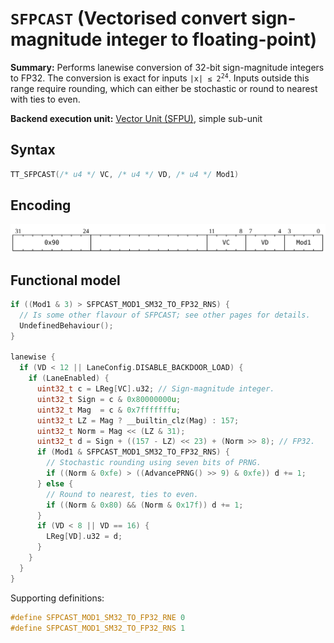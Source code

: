 # `SFPCAST` (Vectorised convert sign-magnitude integer to floating-point)

**Summary:** Performs lanewise conversion of 32-bit sign-magnitude integers to FP32. The conversion is exact for inputs <code>|x| ≤ 2<sup>24</sup></code>. Inputs outside this range require rounding, which can either be stochastic or round to nearest with ties to even.

**Backend execution unit:** [Vector Unit (SFPU)](VectorUnit.md), simple sub-unit

## Syntax

```c
TT_SFPCAST(/* u4 */ VC, /* u4 */ VD, /* u4 */ Mod1)
```

## Encoding

![](../../../Diagrams/Out/Bits32_SFPCAST.svg)

## Functional model

```c
if ((Mod1 & 3) > SFPCAST_MOD1_SM32_TO_FP32_RNS) {
  // Is some other flavour of SFPCAST; see other pages for details.
  UndefinedBehaviour();
}

lanewise {
  if (VD < 12 || LaneConfig.DISABLE_BACKDOOR_LOAD) {
    if (LaneEnabled) {
      uint32_t c = LReg[VC].u32; // Sign-magnitude integer.
      uint32_t Sign = c & 0x80000000u;
      uint32_t Mag  = c & 0x7fffffffu;
      uint32_t LZ = Mag ? __builtin_clz(Mag) : 157;
      uint32_t Norm = Mag << (LZ & 31);
      uint32_t d = Sign + ((157 - LZ) << 23) + (Norm >> 8); // FP32.
      if (Mod1 & SFPCAST_MOD1_SM32_TO_FP32_RNS) {
        // Stochastic rounding using seven bits of PRNG.
        if ((Norm & 0xfe) > ((AdvancePRNG() >> 9) & 0xfe)) d += 1;
      } else {
        // Round to nearest, ties to even.
        if ((Norm & 0x80) && (Norm & 0x17f)) d += 1;
      }
      if (VD < 8 || VD == 16) {
        LReg[VD].u32 = d;
      }
    }
  }
}
```

Supporting definitions:
```c
#define SFPCAST_MOD1_SM32_TO_FP32_RNE 0
#define SFPCAST_MOD1_SM32_TO_FP32_RNS 1
```

